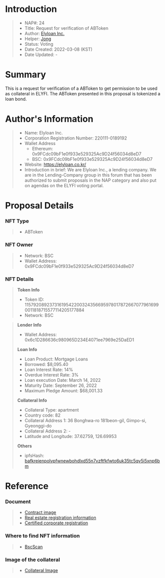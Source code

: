# Introduction

>- NAP#: 24
>- Title: Request for verification of ABToken
>- Author: [Elyloan Inc.](https://forum.elyfi.world/u/elyloancorp/summary)
>- Helper: [Jong](https://forum.elyfi.world/u/Jong/summary)
>- Status: Voting
>- Date Created: 2022-03-08 (KST)
>- Date Updated: - 

# Summary

This is a request for verification of a ABToken to get permission to be used as collateral in ELYFI. The ABToken presented in this proposal is tokenized a loan bond.
#
# Author's Information

>- Name: Elyloan Inc.
>- Corporation Registration Number: 220111-0189192
>- Wallet Address
>   - Ethereum: 0x9FCdc09bF1e0f933e529325Ac9D24f56034d8eD7
>   - BSC: 0x9FCdc09bF1e0f933e529325Ac9D24f56034d8eD7
>- Website: https://elyloan.co.kr/
>- Introduction in brief: We are Elyloan Inc., a lending company. We are in the Lending-Company group in this forum that has been authorized to submit proposals in the NAP category and also put on agendas on the ELYFI voting portal.

# Proposal Details

### NFT Type 
>- ABToken

### NFT Owner
>- Network: BSC
>- Wallet Address: 0x9FCdc09bF1e0f933e529325Ac9D24f56034d8eD7

### NFT Details

> **Token Info**
>- Token ID: 115792089237316195422003243566959780178726670779616990011818715577114205177884
>- Network: BSC


> **Lender Info**
>- Wallet Address: 0x6c1D286636c980965D234E4071ee7969e25DaED1
>
> **Loan Info**
>- Loan Product: Mortgage Loans
>- Borrowed: $8,095.40
>- Loan Interest Rate: 14%
>- Overdue Interest Rate: 3%
>- Loan execution Date: March 14, 2022
>- Maturity Date: September 26, 2022
>- Maximum Pledge Amount: $68,001.33
>
> **Collateral Info**
>- Collateral Type: apartment
>- Country code: 82
>- Collateral Address 1: 36 Bonghwa-ro 181beon-gil, Gimpo-si, Gyeonggi-do
>- Collateral Address 2: -
>- Latitude and Longitude: 37.62759, 126.69953
>
> **Others**
>- ipfsHash: [bafkreienpolvpfwnewbohdlxd55n7vzftfkfwto6uk35tc5qv5i5xnp6bm](https://slate.textile.io/ipfs/bafkreienpolvpfwnewbohdlxd55n7vzftfkfwto6uk35tc5qv5i5xnp6bm)

# Reference

### Document
>- [Contract image](https://slate.textile.io/ipfs/bafkreifbq5gmihec2rsb5adk23wfs7wrgb4f6iya2j2yihfhryei5yqthy)
>- [Real estate registration information](https://slate.textile.io/ipfs/bafkreigspc3hi43jfnbs5ey7hhyqgya3t3ni6tssbypnqutoumxuygltk4)
>- [Certified corporate registration](https://slate.textile.io/ipfs/bafybeidtfourbfi4oy3nlos4v7vmvn3oyy5ufbtxjdux2gnl3al5pyutsy)

### Where to find NFT information 
>- [BscScan](https://bscscan.com/token/0x0d768c1507b5099cb37e5d28b1959b831b5ebf9e?a=115792089237316195422003243566959780178726670779616990011818715577114205177884)

### Image of the collateral 
>- [Collateral Image](https://slate.textile.io/ipfs/bafybeighphw6qx43bbecmmdptqicrtk4xz6w5qtz6t7donjx2z3rstiqyy)
